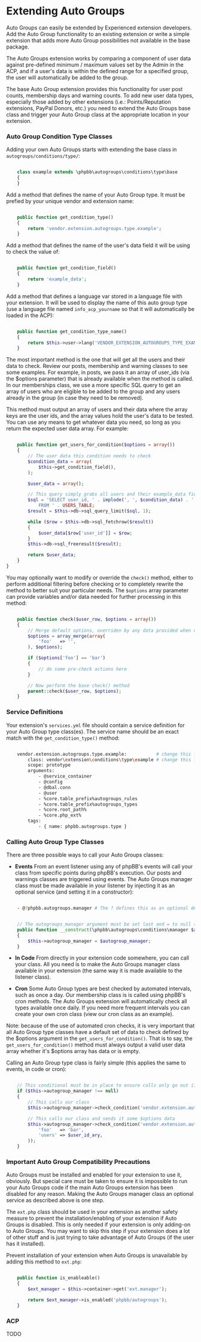 # Extending Auto Groups

Auto Groups can easily be extended by Experienced extension developers. Add the Auto Group functionality to an existing
extension or write a simple extension that adds more Auto Group possibilities not available in the base package.

The Auto Groups extension works by comparing a component of user data against pre-defined minimum / maximum values
set by the Admin in the ACP, and if a user's data is within the defined range for a specified group, the user will
automatically be added to the group.

The base Auto Group extension provides this functionality for user post counts, membership days and warning counts. To
add new user data types, especially those added by other extensions (i.e.: Points/Reputation extensions, PayPal Donors,
etc.) you need to extend the Auto Groups base class and trigger your Auto Group class at the appropriate location in
your extension.

### Auto Group Condition Type Classes

Adding your own Auto Groups starts with extending the base class in `autogroups/conditions/type/`:

```php

	class example extends \phpbb\autogroups\conditions\type\base
	{
	}
```

Add a method that defines the name of your Auto Group type. It must be prefied by your unique vendor and extension name:

```php

	public function get_condition_type()
	{
		return 'vendor.extension.autogroups.type.example';
	}
```

Add a method that defines the name of the user's data field it will be using to check the value of:

```php

	public function get_condition_field()
	{
		return 'example_data';
	}
```

Add a method that defines a language var stored in a language file with your extension. It will be used to display
the name of this auto group type (use a language file named `info_acp_yourname` so that it will automatically be loaded
in the ACP):

```php

	public function get_condition_type_name()
	{
		return $this->user->lang('VENDOR_EXTENSION_AUTOGROUPS_TYPE_EXAMPLE');
	}
```

The most important method is the one that will get all the users and their data to check. Review our posts, membership
and warning classes to see some examples. For example, in posts, we pass it an array of user_ids (via the $options
parameter) that is already available when the method is called. In our memberships class, we use a more specific SQL
query to get an array of users who are eligible to be added to the group and any users already in the group (in case
they need to be removed).

This method must output an array of users and their data where the array keys are the user ids, and the array values
hold the user's data to be tested. You can use any means to get whatever data you need, so long as you return the
expected user data array. For example:

```php

	public function get_users_for_condition($options = array())
	{
		// The user data this condition needs to check
		$condition_data = array(
			$this->get_condition_field(),
		);

		$user_data = array();

		// This query simply grabs all users and their example_data field
		$sql = 'SELECT user_id, ' . implode(', ', $condition_data) . '
			FROM ' . USERS_TABLE;
		$result = $this->db->sql_query_limit($sql, 1);

		while ($row = $this->db->sql_fetchrow($result))
		{
			$user_data[$row['user_id']] = $row;
		}
		$this->db->sql_freeresult($result);

		return $user_data;
	}
}
```

You may optionally want to modify or override the `check()` method, either to perform additional filtering before
checking or to completely rewrite the method to better suit your particular needs. The `$options` array parameter can
provide variables and/or data needed for further processing in this method:

```php

	public function check($user_row, $options = array())
	{
		// Merge default options, overriden by any data provided when called
		$options = array_merge(array(
			'foo'	=> '',
		), $options);

		if ($options['foo'] == 'bar')
		{
			// do some pre-check actions here
		}

		// Now perform the base check() method
		parent::check($user_row, $options);
	}
```

### Service Definitions

Your extension's `services.yml` file should contain a service definition for your Auto Group type class(es). The service
name should be an exact match with the `get_condition_type()` method:

```sh

    vendor.extension.autogroups.type.example:			# change this for your extension
        class: vendor\extension\conditions\type\example # change this for your extension
        scope: prototype
        arguments:
            - @service_container
            - @config
            - @dbal.conn
            - @user
            - %core.table_prefix%autogroups_rules
            - %core.table_prefix%autogroups_types
            - %core.root_path%
            - %core.php_ext%
        tags:
            - { name: phpbb.autogroups.type }
```

### Calling Auto Group Type Classes

There are three possible ways to call your Auto Groups classes:

- **Events** From an event listener using any of phpBB's events will call your class from specific points during phpBB's
execution. Our posts and warnings classes are triggered using events. The Auto Groups manager class must be made
available in your listener by injecting it as an optional service (and setting it in a constructor):

```sh

	- @?phpbb.autogroups.manager # The ? defines this as an optional dependency
```

```php

	// The autogroups_manager argument must be set last and = to null (because it is optional)
	public function __construct(\phpbb\autogroups\conditions\manager $autogroup_manager = null)
	{
		$this->autogroup_manager = $autogroup_manager;
	}
```

- **In Code** From directly in your extension code somewhere, you can call your class. All you need is to make the Auto
Groups manager class available in your extension (the same way it is made available to the listener class).

- **Cron** Some Auto Group types are best checked by automated intervals, such as once a day. Our membership class is
is called using phpBB's cron methods. The Auto Groups extension will automatically check all types available once
daily. If you need more frequent intervals you can create your own cron class (view our cron class as an example).

Note: because of the use of automated cron checks, it is very important that all Auto Group type classes have a default
set of data to check defined by the $options argument in the `get_users_for_condition()`. That is to say, the
`get_users_for_condition()` method must always output a valid user data array whether it's $options array has data 
or is empty.

Calling an Auto Group type class is fairly simple (this applies the same to events, in code or cron):

```php

	// This conditional must be in place to ensure calls only go out if Auto Groups is installed/enabled
	if ($this->autogroup_manager !== null)
	{
		// This calls our class
		$this->autogroup_manager->check_condition('vendor.extension.autogroups.type.example');

		// This calls our class and sends it some $options data
		$this->autogroup_manager->check_condition('vendor.extension.autogroups.type.example', array(
			'foo'	=> 'bar',
			'users'	=> $user_id_ary,
		));
	}
```

### Important Auto Group Compatibility Precautions

Auto Groups must be installed and enabled for your extension to use it, obviously. But special care must be taken to
ensure it is impossible to run your Auto Groups code if the main Auto Groups extension has been disabled for any reason.
Making the Auto Groups manager class an optional service as described above is one step.

The `ext.php` class should be used in your extension as another safety measure to prevent the installation/enabling
of your extension if Auto Groups is disabled. This is only needed if your extension is only adding-on to Auto Groups.
You may want to skip this step if your extension does a lot of other stuff and is just trying to take advantage of
Auto Groups (if the user has it installed).

Prevent installation of your extension when Auto Groups is unavailable by adding this method to `ext.php`:

```php

	public function is_enableable()
	{
		$ext_manager = $this->container->get('ext.manager');

		return $ext_manager->is_enabled('phpbb/autogroups');
	}
```

### ACP

TODO

